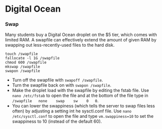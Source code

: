 # Digital Ocean

### Swap
Many students buy a Digital Ocean droplet on the $5 tier, which comes with limited RAM. A swapfile can effectively extend the amount of given RAM by swapping out less-recently-used files to the hard disk.

```cli
touch /swapfile
fallocate -l 1G /swapfile
chmod 600 /swapfile
mkswap /swapfile
swapon /swapfile
```

- Turn off the swapfile with ```swapoff /swapfile```.
- Turn the swapfile back on with ```swapon /swapfile```.
- Make the droplet load with the swapfile by editing the fstab file. Use ```nano /etc/fstab``` to open the file and at the bottom of the file type in ```/swapfile   none    swap    sw    0   0```.
- You can lower the swappiness (which tells the server to swap files less often) by adjusting a setting int he sysctl.conf file. Use ```nano /etc/sysctl.conf``` to open the file and type ```vm.swappiness=10``` to set the swappiness to 10 (instead of the default 60).



